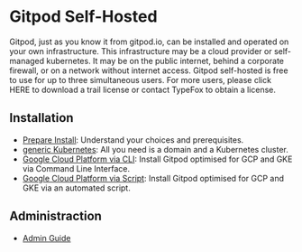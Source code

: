 # Gitpod Self-Hosted

Gitpod, just as you know it from gitpod.io, can be installed and operated on your own infrastructure.
This infrastructure may be a cloud provider or self-managed kubernetes.
It may be on the public internet, behind a corporate firewall, or on a network without internet access.
Gitpod self-hosted is free to use for up to three simultaneous users.
For more users, please click HERE to download a trail license or contact TypeFox to obtain a license.

## Installation
* [Prepare Install](../install/01_prepare_install): Understand your choices and prerequisites.
* [generic Kubernetes](../install/10_install_on_kubernetes): All you need is a domain and a Kubernetes cluster.
* [Google Cloud Platform via CLI](../install/11_install_on_gcp_cli): Install Gitpod optimised for GCP and GKE via Command Line Interface.
* [Google Cloud Platform via Script](../install/12_install_on_gcp_script): Install Gitpod optimised for GCP and GKE via an automated script.

## Administraction

* [Admin Guide](../admin/admin)
